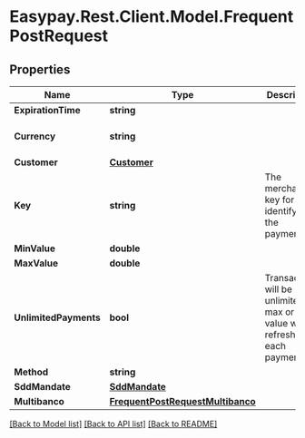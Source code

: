 # Easypay.Rest.Client.Model.FrequentPostRequest

## Properties

Name | Type | Description | Notes
------------ | ------------- | ------------- | -------------
**ExpirationTime** | **string** |  | [optional] 
**Currency** | **string** |  | [optional] [default to CurrencyEnum.EUR]
**Customer** | [**Customer**](Customer.md) |  | 
**Key** | **string** | The merchant&#39;s key for identifying the payment. | [optional] 
**MinValue** | **double** |  | 
**MaxValue** | **double** |  | 
**UnlimitedPayments** | **bool** | Transactions will be unlimited, max or min value will be refreshed on each payment. | [optional] [default to true]
**Method** | **string** |  | 
**SddMandate** | [**SddMandate**](SddMandate.md) |  | [optional] 
**Multibanco** | [**FrequentPostRequestMultibanco**](FrequentPostRequestMultibanco.md) |  | [optional] 

[[Back to Model list]](../README.md#documentation-for-models) [[Back to API list]](../README.md#documentation-for-api-endpoints) [[Back to README]](../README.md)

